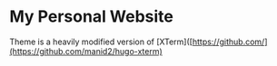 # My Personal Website

Theme is a heavily modified version of [XTerm]([https://github.com/](https://github.com/manid2/hugo-xterm)
